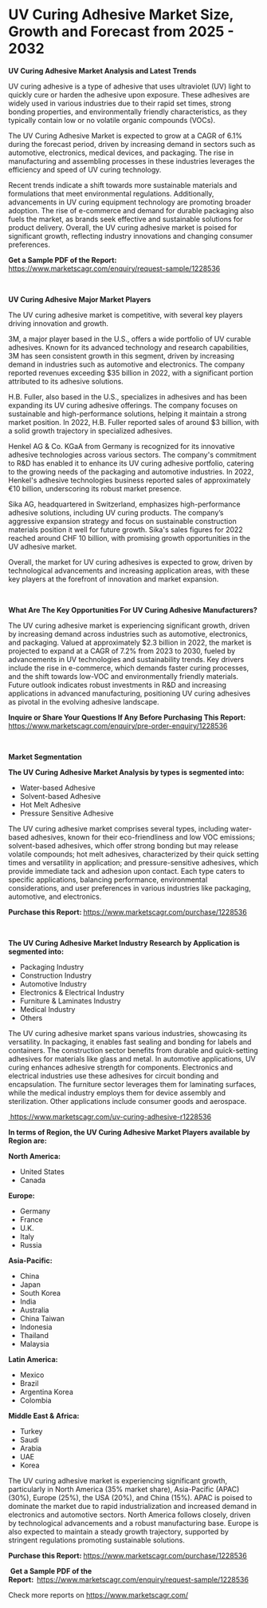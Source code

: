<p><h1>UV Curing Adhesive Market Size, Growth and Forecast from 2025 - 2032</h1></p><p><strong>UV Curing Adhesive Market Analysis and Latest Trends</strong></p>
<p><p>UV curing adhesive is a type of adhesive that uses ultraviolet (UV) light to quickly cure or harden the adhesive upon exposure. These adhesives are widely used in various industries due to their rapid set times, strong bonding properties, and environmentally friendly characteristics, as they typically contain low or no volatile organic compounds (VOCs).</p><p>The UV Curing Adhesive Market is expected to grow at a CAGR of 6.1% during the forecast period, driven by increasing demand in sectors such as automotive, electronics, medical devices, and packaging. The rise in manufacturing and assembling processes in these industries leverages the efficiency and speed of UV curing technology. </p><p>Recent trends indicate a shift towards more sustainable materials and formulations that meet environmental regulations. Additionally, advancements in UV curing equipment technology are promoting broader adoption. The rise of e-commerce and demand for durable packaging also fuels the market, as brands seek effective and sustainable solutions for product delivery. Overall, the UV curing adhesive market is poised for significant growth, reflecting industry innovations and changing consumer preferences.</p></p>
<p><strong>Get a Sample PDF of the Report:&nbsp;</strong> <a href="https://www.marketscagr.com/enquiry/request-sample/1228536?utm_campaign=3019&utm_medium=2&utm_source=Github&utm_content=ia&utm_term=01042025&utm_id=uv-curing-adhesive">https://www.marketscagr.com/enquiry/request-sample/1228536</a></p>
<p>&nbsp;</p>
<p><strong>UV Curing Adhesive Major Market Players</strong></p>
<p><p>The UV curing adhesive market is competitive, with several key players driving innovation and growth. </p><p>3M, a major player based in the U.S., offers a wide portfolio of UV curable adhesives. Known for its advanced technology and research capabilities, 3M has seen consistent growth in this segment, driven by increasing demand in industries such as automotive and electronics. The company reported revenues exceeding $35 billion in 2022, with a significant portion attributed to its adhesive solutions.</p><p>H.B. Fuller, also based in the U.S., specializes in adhesives and has been expanding its UV curing adhesive offerings. The company focuses on sustainable and high-performance solutions, helping it maintain a strong market position. In 2022, H.B. Fuller reported sales of around $3 billion, with a solid growth trajectory in specialized adhesives.</p><p>Henkel AG & Co. KGaA from Germany is recognized for its innovative adhesive technologies across various sectors. The company's commitment to R&D has enabled it to enhance its UV curing adhesive portfolio, catering to the growing needs of the packaging and automotive industries. In 2022, Henkel's adhesive technologies business reported sales of approximately €10 billion, underscoring its robust market presence.</p><p>Sika AG, headquartered in Switzerland, emphasizes high-performance adhesive solutions, including UV curing products. The company’s aggressive expansion strategy and focus on sustainable construction materials position it well for future growth. Sika's sales figures for 2022 reached around CHF 10 billion, with promising growth opportunities in the UV adhesive market.</p><p>Overall, the market for UV curing adhesives is expected to grow, driven by technological advancements and increasing application areas, with these key players at the forefront of innovation and market expansion.</p></p>
<p>&nbsp;</p>
<p><strong>What Are The Key Opportunities For UV Curing Adhesive Manufacturers?</strong></p>
<p><p>The UV curing adhesive market is experiencing significant growth, driven by increasing demand across industries such as automotive, electronics, and packaging. Valued at approximately $2.3 billion in 2022, the market is projected to expand at a CAGR of 7.2% from 2023 to 2030, fueled by advancements in UV technologies and sustainability trends. Key drivers include the rise in e-commerce, which demands faster curing processes, and the shift towards low-VOC and environmentally friendly materials. Future outlook indicates robust investments in R&D and increasing applications in advanced manufacturing, positioning UV curing adhesives as pivotal in the evolving adhesive landscape.</p></p>
<p><strong>Inquire or Share Your Questions If Any Before Purchasing This Report:</strong> <a href="https://www.marketscagr.com/enquiry/pre-order-enquiry/1228536?utm_campaign=3019&utm_medium=2&utm_source=Github&utm_content=ia&utm_term=01042025&utm_id=uv-curing-adhesive">https://www.marketscagr.com/enquiry/pre-order-enquiry/1228536</a></p>
<p>&nbsp;</p>
<p><strong>Market Segmentation</strong></p>
<p><strong>The UV Curing Adhesive Market Analysis by types is segmented into:</strong></p>
<p><ul><li>Water-based Adhesive</li><li>Solvent-based Adhesive</li><li>Hot Melt Adhesive</li><li>Pressure Sensitive Adhesive</li></ul></p>
<p><p>The UV curing adhesive market comprises several types, including water-based adhesives, known for their eco-friendliness and low VOC emissions; solvent-based adhesives, which offer strong bonding but may release volatile compounds; hot melt adhesives, characterized by their quick setting times and versatility in application; and pressure-sensitive adhesives, which provide immediate tack and adhesion upon contact. Each type caters to specific applications, balancing performance, environmental considerations, and user preferences in various industries like packaging, automotive, and electronics.</p></p>
<p><strong>Purchase this Report:&nbsp;</strong><a href="https://www.marketscagr.com/purchase/1228536?utm_campaign=3019&utm_medium=2&utm_source=Github&utm_content=ia&utm_term=01042025&utm_id=uv-curing-adhesive">https://www.marketscagr.com/purchase/1228536</a></p>
<p>&nbsp;</p>
<p><strong>The UV Curing Adhesive Market Industry Research by Application is segmented into:</strong></p>
<p><ul><li>Packaging Industry</li><li>Construction Industry</li><li>Automotive Industry</li><li>Electronics & Electrical Industry</li><li>Furniture & Laminates Industry</li><li>Medical Industry</li><li>Others</li></ul></p>
<p><p>The UV curing adhesive market spans various industries, showcasing its versatility. In packaging, it enables fast sealing and bonding for labels and containers. The construction sector benefits from durable and quick-setting adhesives for materials like glass and metal. In automotive applications, UV curing enhances adhesive strength for components. Electronics and electrical industries use these adhesives for circuit bonding and encapsulation. The furniture sector leverages them for laminating surfaces, while the medical industry employs them for device assembly and sterilization. Other applications include consumer goods and aerospace.</p></p>
<p><a href="https://www.marketscagr.com/uv-curing-adhesive-r1228536?utm_campaign=3019&utm_medium=2&utm_source=Github&utm_content=ia&utm_term=01042025&utm_id=uv-curing-adhesive">&nbsp;https://www.marketscagr.com/uv-curing-adhesive-r1228536</a></p>
<p><strong>In terms of Region, the UV Curing Adhesive Market Players available by Region are:</strong></p>
<p>
    <p> <strong> North America: </strong>
        <ul>
            <li>United States</li>
            <li>Canada</li>
        </ul>
        </p> 
    <p> <strong> Europe: </strong>
        <ul>
            <li>Germany</li>
            <li>France</li>
            <li>U.K.</li>
            <li>Italy</li>
            <li>Russia</li>
        </ul>
        </p> 
    <p> <strong> Asia-Pacific: </strong>
        <ul>
            <li>China</li>
            <li>Japan</li>
            <li>South Korea</li>
            <li>India</li>
            <li>Australia</li>
            <li>China Taiwan</li>
            <li>Indonesia</li>
            <li>Thailand</li>
            <li>Malaysia</li>
        </ul>
        </p> 
    <p> <strong> Latin America: </strong>
        <ul>
            <li>Mexico</li>
            <li>Brazil</li>
            <li>Argentina Korea</li>
            <li>Colombia</li>
        </ul>
        </p> 
    <p> <strong> Middle East & Africa: </strong>
        <ul>
            <li>Turkey</li>
            <li>Saudi</li>
            <li>Arabia</li>
            <li>UAE</li>
            <li>Korea</li>
        </ul>
    </p>
    </p>
<p><p>The UV curing adhesive market is experiencing significant growth, particularly in North America (35% market share), Asia-Pacific (APAC) (30%), Europe (25%), the USA (20%), and China (15%). APAC is poised to dominate the market due to rapid industrialization and increased demand in electronics and automotive sectors. North America follows closely, driven by technological advancements and a robust manufacturing base. Europe is also expected to maintain a steady growth trajectory, supported by stringent regulations promoting sustainable solutions.</p></p>
<p><strong>Purchase this Report: </strong><a href="https://www.marketscagr.com/purchase/1228536?utm_campaign=3019&utm_medium=2&utm_source=Github&utm_content=ia&utm_term=01042025&utm_id=uv-curing-adhesive">https://www.marketscagr.com/purchase/1228536</a></p>
<p>&nbsp;<strong>Get a Sample PDF of the Report:&nbsp;&nbsp;</strong><a href="https://www.marketscagr.com/enquiry/request-sample/1228536?utm_campaign=3019&utm_medium=2&utm_source=Github&utm_content=ia&utm_term=01042025&utm_id=uv-curing-adhesive">https://www.marketscagr.com/enquiry/request-sample/1228536</a></p>
<p><strong></strong></p>
<p>Check more reports on <a href="https://www.marketscagr.com/?utm_campaign=3019&utm_medium=2&utm_source=Github&utm_content=ia&utm_term=01042025&utm_id=uv-curing-adhesive">https://www.marketscagr.com/</a></p>